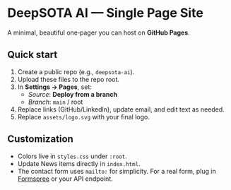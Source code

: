 # DeepSOTA AI — Single Page Site

A minimal, beautiful one‑pager you can host on **GitHub Pages**.

## Quick start
1. Create a public repo (e.g., `deepsota-ai`).
2. Upload these files to the repo root.
3. In **Settings → Pages**, set:
   - _Source_: **Deploy from a branch**
   - _Branch_: `main` / root
4. Replace links (GitHub/LinkedIn), update email, and edit text as needed.
5. Replace `assets/logo.svg` with your final logo.

## Customization
- Colors live in `styles.css` under `:root`.
- Update News items directly in `index.html`.
- The contact form uses `mailto:` for simplicity. For a real form, plug in [Formspree](https://formspree.io/) or your API endpoint.
